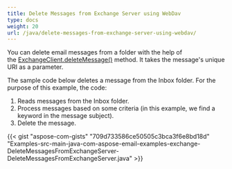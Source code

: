 ```yaml
---
title: Delete Messages from Exchange Server using WebDav
type: docs
weight: 20
url: /java/delete-messages-from-exchange-server-using-webdav/
---
```


You can delete email messages from a folder with the help of the [ExchangeClient.deleteMessage()](https://reference.aspose.com/email/java/com.aspose.email/ExchangeClient#deleteMessage\(java.lang.String\)) method. It takes the message's unique URI as a parameter.

The sample code below deletes a message from the Inbox folder. For the purpose of this example, the code:

1. Reads messages from the Inbox folder.
1. Process messages based on some criteria (in this example, we find a keyword in the message subject).
1. Delete the message.
 

{{< gist "aspose-com-gists" "709d733586ce50505c3bca3f6e8bd18d" "Examples-src-main-java-com-aspose-email-examples-exchange-DeleteMessagesFromExchangeServer-DeleteMessagesFromExchangeServer.java" >}}

